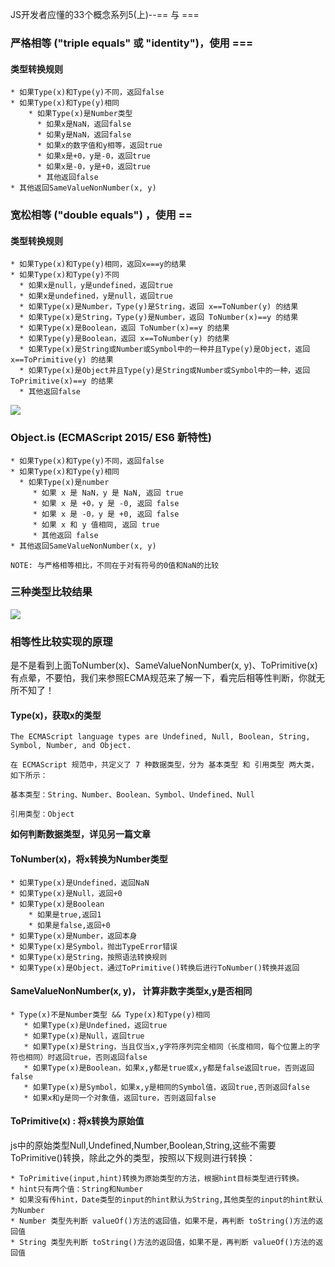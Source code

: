 JS开发者应懂的33个概念系列5(上)--== 与 ===

### 严格相等 ("triple equals" 或 "identity")，使用 === 
#### 类型转换规则
```
* 如果Type(x)和Type(y)不同，返回false
* 如果Type(x)和Type(y)相同
    * 如果Type(x)是Number类型
      * 如果x是NaN，返回false
      * 如果y是NaN，返回false
      * 如果x的数字值和y相等，返回true
      * 如果x是+0，y是-0，返回true
      * 如果x是-0，y是+0，返回true
      * 其他返回false
* 其他返回SameValueNonNumber(x, y)
```


### 宽松相等 ("double equals") ，使用 ==
#### 类型转换规则
```
* 如果Type(x)和Type(y)相同，返回x===y的结果
* 如果Type(x)和Type(y)不同
  * 如果x是null，y是undefined，返回true
  * 如果x是undefined，y是null，返回true
  * 如果Type(x)是Number，Type(y)是String，返回 x==ToNumber(y) 的结果
  * 如果Type(x)是String，Type(y)是Number，返回 ToNumber(x)==y 的结果
  * 如果Type(x)是Boolean，返回 ToNumber(x)==y 的结果
  * 如果Type(y)是Boolean，返回 x==ToNumber(y) 的结果
  * 如果Type(x)是String或Number或Symbol中的一种并且Type(y)是Object，返回 x==ToPrimitive(y) 的结果
  * 如果Type(x)是Object并且Type(y)是String或Number或Symbol中的一种，返回 ToPrimitive(x)==y 的结果
  * 其他返回false
```

![](https://user-gold-cdn.xitu.io/2019/1/3/1681298d90ee7732?w=2070&h=870&f=png&s=209415)
### Object.is (ECMAScript 2015/ ES6 新特性)
```
* 如果Type(x)和Type(y)不同，返回false
* 如果Type(x)和Type(y)相同
  * 如果Type(x)是number
     * 如果 x 是 NaN，y 是 NaN, 返回 true
     * 如果 x 是 +0，y 是 -0, 返回 false
     * 如果 x 是 -0，y 是 +0, 返回 false
     * 如果 x 和 y 值相同, 返回 true
     * 其他返回 false
* 其他返回SameValueNonNumber(x, y)

NOTE: 与严格相等相比，不同在于对有符号的0值和NaN的比较
```

### 三种类型比较结果

![](https://user-gold-cdn.xitu.io/2019/1/3/168129bef2134400?w=1576&h=1240&f=png&s=908442)

### 相等性比较实现的原理
是不是看到上面ToNumber(x)、SameValueNonNumber(x, y)、ToPrimitive(x)有点晕，不要怕，我们来参照ECMA规范来了解一下，看完后相等性判断，你就无所不知了！
#### Type(x)，获取x的类型
```
The ECMAScript language types are Undefined, Null, Boolean, String, Symbol, Number, and Object.

在 ECMAScript 规范中，共定义了 7 种数据类型，分为 基本类型 和 引用类型 两大类，如下所示：

基本类型：String、Number、Boolean、Symbol、Undefined、Null 

引用类型：Object
```
**如何判断数据类型，详见另一篇文章**
#### ToNumber(x)，将x转换为Number类型
```
* 如果Type(x)是Undefined，返回NaN
* 如果Type(x)是Null，返回+0
* 如果Type(x)是Boolean
    * 如果是true,返回1
    * 如果是false,返回+0
* 如果Type(x)是Number，返回本身
* 如果Type(x)是Symbol，抛出TypeError错误
* 如果Type(x)是String，按照语法转换规则
* 如果Type(x)是Object，通过ToPrimitive()转换后进行ToNumber()转换并返回
```
#### SameValueNonNumber(x, y)， 计算非数字类型x,y是否相同
```
* Type(x)不是Number类型 && Type(x)和Type(y)相同
   * 如果Type(x)是Undefined，返回true
   * 如果Type(x)是Null，返回true
   * 如果Type(x)是String，当且仅当x,y字符序列完全相同（长度相同，每个位置上的字符也相同）时返回true，否则返回false
   * 如果Type(x)是Boolean，如果x,y都是true或x,y都是false返回true，否则返回false
   * 如果Type(x)是Symbol，如果x,y是相同的Symbol值，返回true,否则返回false
   * 如果x和y是同一个对象值，返回ture，否则返回false
```

#### ToPrimitive(x) : 将x转换为原始值
js中的原始类型Null,Undefined,Number,Boolean,String,这些不需要ToPrimitive()转换，除此之外的类型，按照以下规则进行转换：
```
* ToPrimitive(input,hint)转换为原始类型的方法，根据hint目标类型进行转换。
* hint只有两个值：String和Number
* 如果没有传hint，Date类型的input的hint默认为String,其他类型的input的hint默认为Number
* Number 类型先判断 valueOf()方法的返回值，如果不是，再判断 toString()方法的返回值
* String 类型先判断 toString()方法的返回值，如果不是，再判断 valueOf()方法的返回值
```
